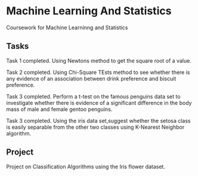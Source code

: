 # Machine Learning And Statistics

Coursework for Machine Learninng and Statistics

Tasks
-----

Task 1 completed. Using Newtons method to get the square root of a value.

Task 2 completed. Using Chi-Square TEsts method to see whether there is any evidence of an association between drink preference and biscuit preference.

Task 3 completed. Perform a t-test on the famous penguins data set to investigate whether there is evidence of a significant difference in the body mass of male and female gentoo penguins.

Task 3 completed. Using the iris data set,suggest whether the setosa class is easily separable from the other two classes using K-Nearest Neighbor algorithm.


Project
-------

Project on Classification Algorithms using the Iris flower dataset.